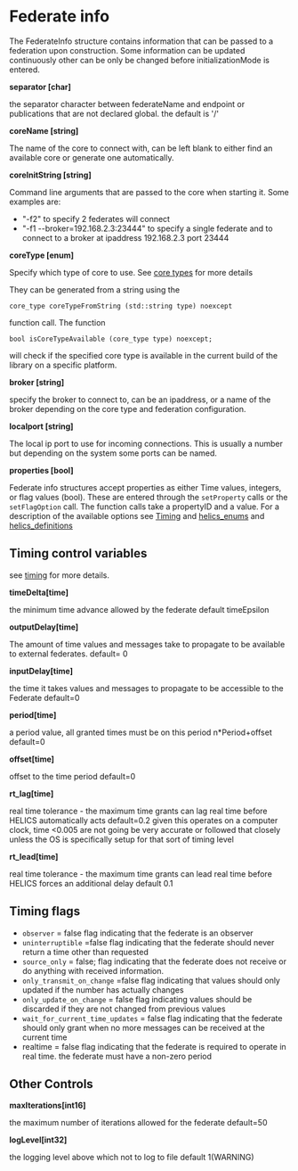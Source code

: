 # Federate info

The FederateInfo structure contains information that can be passed to a federation upon construction. Some information can be updated continuously other can be only be changed before initializationMode is entered.

**separator [char]**

the separator character between federateName and endpoint or publications that are not declared global.  the default is '/'

**coreName  [string]**

The name of the core to connect with,  can be left blank to either find an available core or generate one automatically.

**coreInitString [string]**

Command line arguments that are passed to the core when starting it.  Some examples are:

  - "-f2" to specify 2 federates will connect
  - "-f1 --broker=192.168.2.3:23444"  to specify a single federate and to connect to a broker at ipaddress 192.168.2.3 port 23444

**coreType [enum]**

Specify which type of core to use. See [core types](./CoreTypes) for more details

They can be generated from a string using the

```
core_type coreTypeFromString (std::string type) noexcept
```

function call.  The function

```
bool isCoreTypeAvailable (core_type type) noexcept;
```

will check if the specified core type is available in the current build of the library on a specific platform.

**broker [string]**

specify the broker to connect to,  can be an ipaddress, or a name of the broker depending on the core type and federation configuration.

**localport [string]**

The local ip port to use for incoming connections.  This is usually a number but depending on the system some ports can be named.

**properties [bool]**

Federate info structures accept properties  as either Time values, integers, or flag values (bool).  These are entered through the `setProperty` calls or the `setFlagOption` call.
The function calls take a propertyID and a value.
For a description of the available options see [Timing](./Timing) and  [helics_enums](https://helics.readthedocs.org/latest/doxygen/helics__enums_8h.html) and [helics_definitions](https://helics.readthedocs.org/latest/doxygen/helics__definitions_8hpp.html)

## Timing control variables

see [timing](./Timing.html) for more details.

**timeDelta[time]**

the minimum time advance allowed by the federate
default timeEpsilon

**outputDelay[time]**

The amount of time values and messages take to propagate to be
available to external federates.
default= 0

**inputDelay[time]**

the time it takes values and messages to propagate to be accessible to the Federate
default=0

**period[time]**

a period value,  all granted times must be on this period n*Period+offset
default=0

**offset[time]**

offset to the time period
default=0

**rt_lag[time]**

real time tolerance - the maximum time grants can lag real time before HELICS automatically acts
default=0.2 given this operates on a computer clock, time <0.005 are not going be very accurate or followed that closely unless the OS is specifically setup for that sort of timing level

**rt_lead[time]**

real time tolerance - the maximum time grants can lead real time before HELICS forces an additional delay
default 0.1

## Timing flags

 - `observer` = false
 flag indicating that the federate is an observer
 - `uninterruptible` =false
flag indicating that the federate should never return a time other than requested
 - `source_only` = false;
flag indicating that the federate does not receive or do anything with received information.
 - `only_transmit_on_change` =false
flag indicating that values should only updated if the number has actually changes
 - `only_update_on_change` = false
flag indicating values should be discarded if they are not changed from previous values
 - `wait_for_current_time_updates` = false
flag indicating that the federate should only grant when no more messages can be received at the current time
 - realtime = false
flag indicating that the federate is required to operate in real time.  the federate must have a non-zero period

## Other Controls

**maxIterations[int16]**

the maximum number of iterations allowed for the federate
default=50

**logLevel[int32]**

the logging level above which not to log to file default 1(WARNING)
